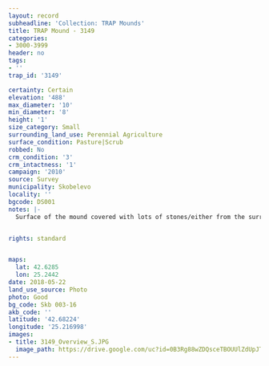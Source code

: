 ```yaml
---
layout: record
subheadline: 'Collection: TRAP Mounds'
title: TRAP Mound - 3149
categories:
- 3000-3999
header: no
tags:
- ''
trap_id: '3149'

certainty: Certain
elevation: '488'
max_diameter: '10'
min_diameter: '8'
height: '1'
size_category: Small
surrounding_land_use: Perennial Agriculture
surface_condition: Pasture|Scrub
robbed: No
crm_condition: '3'
crm_intactness: '1'
campaign: '2010'
source: Survey
municipality: Skobelevo
locality: ''
bgcode: DS001
notes: |-
  Surface of the mound covered with lots of stones/either from the surrounding pasture or from the mound.


rights: standard


maps:
  lat: 42.6285
  lon: 25.2442
date: 2018-05-22
land_use_source: Photo
photo: Good
bg_code: Skb 003-16
akb_code: ''
latitude: '42.68224'
longitude: '25.216998'
images:
- title: 3149_Overview_S.JPG
  image_path: https://drive.google.com/uc?id=0B3Rg88wZDQsceTBOUUlZdUpJTUk
---
```

